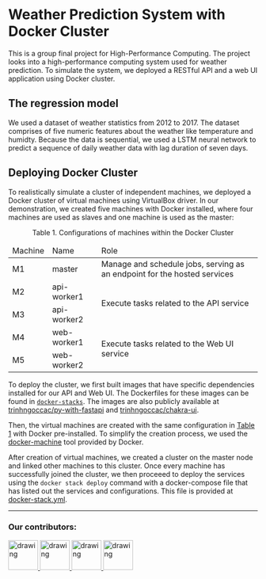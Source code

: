 # Weather Prediction System with Docker Cluster

This is a group final project for High-Performance Computing. The project looks into a high-performance computing system used for weather prediction. To simulate the system, we deployed a RESTful API and a web UI application using Docker cluster.

## The regression model
We used a dataset of weather statistics from 2012 to 2017. The dataset comprises of five numeric features about the weather like temperature and humidty. Because the data is sequential, we used a LSTM neural network to predict a sequence of daily weather data with lag duration of seven days.

## Deploying Docker Cluster
To realistically simulate a cluster of independent machines, we deployed a Docker cluster of virtual machines using VirtualBox driver. In our demonstration, we created five machines with Docker installed, where four machines are used as slaves and one machine is used as the master:

<a name="table1"></a>
<p align="center">Table 1. Configurations of machines within the Docker Cluster</p>
<table align="center">
    <thead>
        <tr>
            <td>Machine</td>
            <td>Name</td>
            <td>Role</td>
        </tr>
    </thead>
    <tbody>
        <tr>
            <td>M1</td>
            <td>master</td>
            <td>Manage and schedule jobs, serving as an endpoint for the hosted services</td>
        </tr>
        <tr>
            <td>M2</td>
            <td>api-worker1</td>
            <td rowspan=2>Execute tasks related to the API service</td>
        </tr>
        <tr>
            <td>M3</td>
            <td>api-worker2</td>
        </tr>
        <tr>
            <td>M4</td>
            <td>web-worker1</td>
            <td rowspan=2>Execute tasks related to the Web UI service</td>
        </tr>
        <tr>
            <td>M5</td>
            <td>web-worker2</td>
        </tr>
    </tbody>
</table>

To deploy the cluster, we first built images that have specific dependencies installed for our API and Web UI. The Dockerfiles for these images can be found in [`docker-stacks`](./docker-stacks/). The images are also publicly available at [trinhngoccac/py-with-fastapi](https://hub.docker.com/r/trinhngoccac/py-with-fastapi) and [trinhngoccac/chakra-ui](https://hub.docker.com/r/trinhngoccac/chakra-ui).

Then, the virtual machines are created with the same configuration in [Table 1](#table1) with Docker pre-installed. To simplify the creation process, we used the [docker-machine](https://github.com/docker/machine) tool provided by Docker.

After creation of virtual machines, we created a cluster on the master node and linked other machines to this cluster. Once every machine has successfully joined the cluster, we then proceeed to deploy the services using the `docker stack deploy` command with a docker-compose file that has listed out the services and configurations. This file is provided at [docker-stack.yml](./docker-stack.yml).

---
### Our contributors:
<a href="https://github.com/Ngoc-Cac">
    <img src="https://avatars.githubusercontent.com/u/144905277?v=4" alt="drawing" width="60">
</a>
<a href="https://github.com/dothimykhanh">
    <img src="https://avatars.githubusercontent.com/u/120184309?v=4" alt="drawing" width="60">
</a>
<a href="https://github.com/NguyenTNTh">
    <img src="https://avatars.githubusercontent.com/u/203326835?v=4" alt="drawing" width="60">
</a>
<a href="https://github.com/phiyenng">
    <img src="https://avatars.githubusercontent.com/u/145342146?v=4" alt="drawing" width="60">
</a>